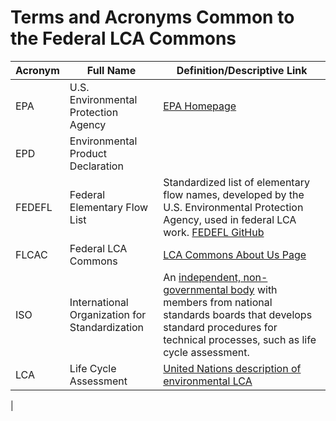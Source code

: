 # Terms and Acronyms Common to the Federal LCA Commons

|Acronym| Full Name| Definition/Descriptive Link
|----|----|----
|EPA|U.S. Environmental Protection Agency|[EPA Homepage](https://www.epa.gov/)
|EPD|Environmental Product Declaration|
|FEDEFL|Federal Elementary Flow List|Standardized list of elementary flow names, developed by the U.S. Environmental Protection Agency, used in federal LCA work. [FEDEFL GitHub](https://github.com/USEPA/fedelemflowlist)
|FLCAC|Federal LCA Commons| [LCA Commons About Us Page](https://www.lcacommons.gov/about-us)
|ISO|International Organization for Standardization|An [independent, non-governmental body](https://www.iso.org/structure.html) with members from national standards boards that develops standard procedures for technical processes, such as life cycle assessment. 
|LCA|Life Cycle Assessment| [United Nations description of environmental LCA](https://www.lifecycleinitiative.org/starting-life-cycle-thinking/life-cycle-approaches/environmental-lca/)
|
